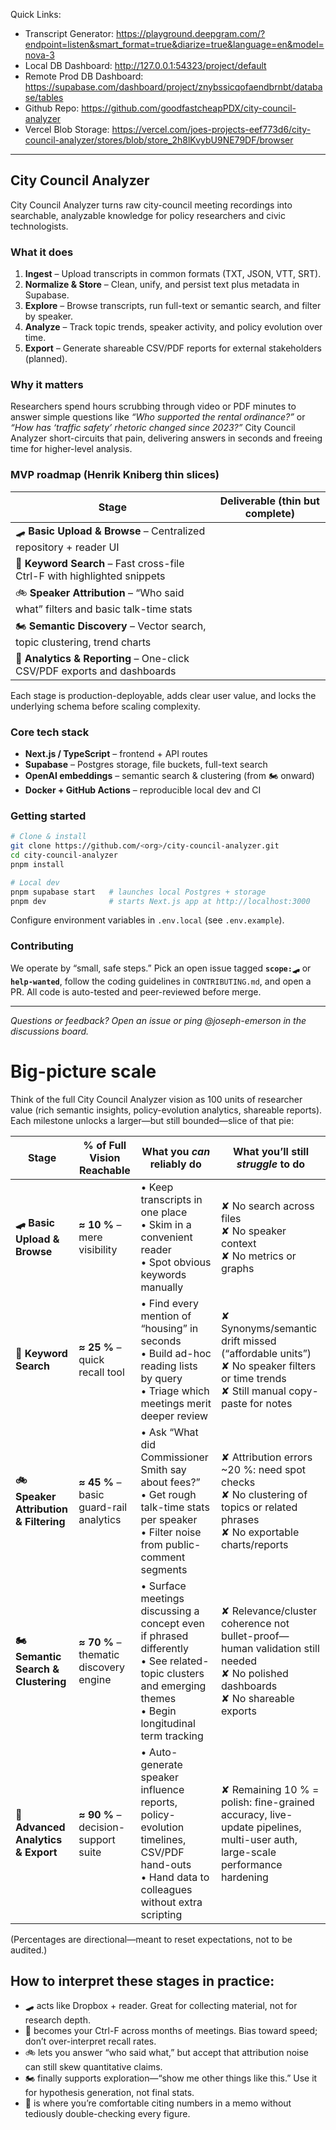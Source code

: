 Quick Links:

- Transcript Generator: https://playground.deepgram.com/?endpoint=listen&smart_format=true&diarize=true&language=en&model=nova-3
- Local DB Dashboard: http://127.0.0.1:54323/project/default
- Remote Prod DB Dashboard: https://supabase.com/dashboard/project/znybssicqofaendbrnbt/database/tables
- Github Repo: https://github.com/goodfastcheapPDX/city-council-analyzer
- Vercel Blob Storage: https://vercel.com/joes-projects-eef773d6/city-council-analyzer/stores/blob/store_2h8lKvybU9NE79DF/browser

---

## City Council Analyzer

City Council Analyzer turns raw city-council meeting recordings into searchable, analyzable knowledge for policy researchers and civic technologists.

### What it does

1. **Ingest** – Upload transcripts in common formats (TXT, JSON, VTT, SRT).
2. **Normalize & Store** – Clean, unify, and persist text plus metadata in Supabase.
3. **Explore** – Browse transcripts, run full-text or semantic search, and filter by speaker.
4. **Analyze** – Track topic trends, speaker activity, and policy evolution over time.
5. **Export** – Generate shareable CSV/PDF reports for external stakeholders (planned).

### Why it matters

Researchers spend hours scrubbing through video or PDF minutes to answer simple questions like *“Who supported the rental ordinance?”* or *“How has ‘traffic safety’ rhetoric changed since 2023?”* City Council Analyzer short-circuits that pain, delivering answers in seconds and freeing time for higher-level analysis.

### MVP roadmap (Henrik Kniberg thin slices)

| Stage                                                                          | Deliverable (thin but complete) |
| ------------------------------------------------------------------------------ | ------------------------------- |
| 🛹 **Basic Upload & Browse** – Centralized repository + reader UI              |                                 |
| 🛴 **Keyword Search** – Fast cross-file Ctrl-F with highlighted snippets       |                                 |
| 🚲 **Speaker Attribution** – “Who said what” filters and basic talk-time stats |                                 |
| 🏍️ **Semantic Discovery** – Vector search, topic clustering, trend charts     |                                 |
| 🚗 **Analytics & Reporting** – One-click CSV/PDF exports and dashboards        |                                 |

Each stage is production-deployable, adds clear user value, and locks the underlying schema before scaling complexity.

### Core tech stack

* **Next.js / TypeScript** – frontend + API routes
* **Supabase** – Postgres storage, file buckets, full-text search
* **OpenAI embeddings** – semantic search & clustering (from 🏍️ onward)
* **Docker + GitHub Actions** – reproducible local dev and CI

### Getting started

```bash
# Clone & install
git clone https://github.com/<org>/city-council-analyzer.git
cd city-council-analyzer
pnpm install

# Local dev
pnpm supabase start   # launches local Postgres + storage
pnpm dev              # starts Next.js app at http://localhost:3000
```

Configure environment variables in `.env.local` (see `.env.example`).

### Contributing

We operate by “small, safe steps.” Pick an open issue tagged **`scope:🛹`** or **`help-wanted`**, follow the coding guidelines in `CONTRIBUTING.md`, and open a PR. All code is auto-tested and peer-reviewed before merge.

---

*Questions or feedback? Open an issue or ping @joseph-emerson in the discussions board.*


# Big-picture scale
Think of the full City Council Analyzer vision as 100 units of researcher value (rich semantic insights, policy-evolution analytics, shareable reports). Each milestone unlocks a larger—but still bounded—slice of that pie:

| Stage                                  | % of Full Vision Reachable              | What you *can* reliably do                                                                                                                                    | What you’ll still *struggle* to do                                                                                                  |
| -------------------------------------- | --------------------------------------- | ------------------------------------------------------------------------------------------------------------------------------------------------------------- | ----------------------------------------------------------------------------------------------------------------------------------- |
| **🛹 Basic Upload & Browse**           | **≈ 10 %** – mere visibility            | • Keep transcripts in one place<br>• Skim in a convenient reader<br>• Spot obvious keywords manually                                                          | ✘ No search across files<br>✘ No speaker context<br>✘ No metrics or graphs                                                          |
| **🛴 Keyword Search**                  | **≈ 25 %** – quick recall tool          | • Find every mention of “housing” in seconds<br>• Build ad-hoc reading lists by query<br>• Triage which meetings merit deeper review                          | ✘ Synonyms/semantic drift missed (“affordable units”)<br>✘ No speaker filters or time trends<br>✘ Still manual copy-paste for notes |
| **🚲 Speaker Attribution & Filtering** | **≈ 45 %** – basic guard-rail analytics | • Ask “What did Commissioner Smith say about fees?”<br>• Get rough talk-time stats per speaker<br>• Filter noise from public-comment segments                 | ✘ Attribution errors \~20 %: need spot checks<br>✘ No clustering of topics or related phrases<br>✘ No exportable charts/reports     |
| **🏍️ Semantic Search & Clustering**   | **≈ 70 %** – thematic discovery engine  | • Surface meetings discussing a concept even if phrased differently<br>• See related-topic clusters and emerging themes<br>• Begin longitudinal term tracking | ✘ Relevance/cluster coherence not bullet-proof—human validation still needed<br>✘ No polished dashboards<br>✘ No shareable exports  |
| **🚗 Advanced Analytics & Export**     | **≈ 90 %** – decision-support suite     | • Auto-generate speaker influence reports, policy-evolution timelines, CSV/PDF hand-outs<br>• Hand data to colleagues without extra scripting                 | ✘ Remaining 10 % = polish: fine-grained accuracy, live-update pipelines, multi-user auth, large-scale performance hardening         |

(Percentages are directional—meant to reset expectations, not to be audited.)

## How to interpret these stages in practice:
- 🛹 acts like Dropbox + reader. Great for collecting material, not for research depth.
- 🛴 becomes your Ctrl-F across months of meetings. Bias toward speed; don’t over-interpret recall rates.
- 🚲 lets you answer “who said what,” but accept that attribution noise can still skew quantitative claims.
- 🏍️ finally supports exploration—“show me other things like this.” Use it for hypothesis generation, not final stats.
- 🚗 is where you’re comfortable citing numbers in a memo without tediously double-checking every figure.